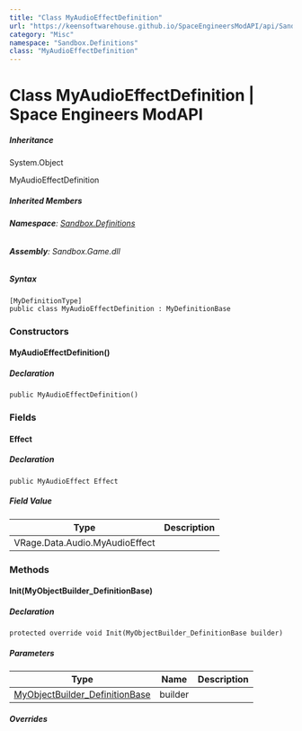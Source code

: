 ```yaml
---
title: "Class MyAudioEffectDefinition"
url: "https://keensoftwarehouse.github.io/SpaceEngineersModAPI/api/Sandbox.Definitions.MyAudioEffectDefinition.html"
category: "Misc"
namespace: "Sandbox.Definitions"
class: "MyAudioEffectDefinition"
---
```


# Class MyAudioEffectDefinition | Space Engineers ModAPI

##### Inheritance

System.Object

MyAudioEffectDefinition

##### Inherited Members

###### **Namespace**: [Sandbox.Definitions](https://keensoftwarehouse.github.io/SpaceEngineersModAPI/api/Sandbox.Definitions.html)

###### **Assembly**: Sandbox.Game.dll

##### Syntax

```
[MyDefinitionType]
public class MyAudioEffectDefinition : MyDefinitionBase
```

### Constructors

#### MyAudioEffectDefinition()

##### Declaration

```
public MyAudioEffectDefinition()
```

### Fields

#### Effect

##### Declaration

```
public MyAudioEffect Effect
```

##### Field Value

| Type | Description |
| --- | --- |
| VRage.Data.Audio.MyAudioEffect |     |

### Methods

#### Init(MyObjectBuilder\_DefinitionBase)

##### Declaration

```
protected override void Init(MyObjectBuilder_DefinitionBase builder)
```

##### Parameters

| Type | Name | Description |
| --- | --- | --- |
| [MyObjectBuilder\_DefinitionBase](https://keensoftwarehouse.github.io/SpaceEngineersModAPI/api/VRage.Game.MyObjectBuilder_DefinitionBase.html) | builder |     |

##### Overrides